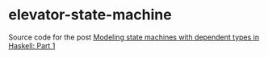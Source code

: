 # elevator-state-machine

Source code for the post [Modeling state machines with dependent types in Haskell: Part 1](https://www.poberezkin.com/posts/2020-06-29-modeling-state-machine-dependent-types-haskell-1.html)
